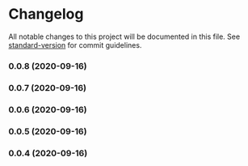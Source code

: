# Changelog

All notable changes to this project will be documented in this file. See [standard-version](https://github.com/conventional-changelog/standard-version) for commit guidelines.

### 0.0.8 (2020-09-16)

### 0.0.7 (2020-09-16)

### 0.0.6 (2020-09-16)

### 0.0.5 (2020-09-16)

### 0.0.4 (2020-09-16)
